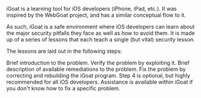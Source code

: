 iGoat is a learning tool for iOS developers (iPhone, iPad, etc.). It was inspired by the WebGoat project, and has a similar conceptual flow to it.

As such, iGoat is a safe environment where iOS developers can learn about the major security pitfalls they face as well as how to avoid them. It is made up of a series of lessons that each teach a single (but vital) security lesson.

The lessons are laid out in the following steps:

Brief introduction to the problem.
Verify the problem by exploiting it.
Brief description of available remediations to the problem.
Fix the problem by correcting and rebuilding the iGoat program.
Step 4 is optional, but highly recommended for all iOS developers. Assistance is available within iGoat if you don't know how to fix a specific problem.
